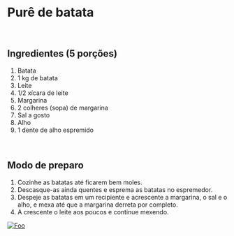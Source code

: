
 &nbsp;
# **Purê de batata**
 
 &nbsp;
## Ingredientes (5 porções)

<ol>
<li> Batata
<li> 1 kg de batata
<li> Leite
<li> 1/2 xícara de leite
<li> Margarina
<li> 2 colheres (sopa) de margarina
<li> Sal a gosto
<li> Alho
<li> 1 dente de alho espremido
</ol>

 &nbsp;
## Modo de preparo

<ol>
<li>Cozinhe as batatas até ficarem bem moles.
<li>Descasque-as ainda quentes e esprema as batatas no espremedor.
<li>Despeje as batatas em um recipiente e acrescente a margarina, o sal e o alho, e mexa até que a margarina derreta por completo.
<li>A crescente o leite aos poucos e continue mexendo.
</ol>

<a href="https://img.cybercook.com.br/imagens/receitas/518/como-fazer-pure-de-batata-1.jpg" rel="imagem ilustrativa purê de batata">![Foo](https://img.cybercook.com.br/imagens/receitas/518/como-fazer-pure-de-batata-1.jpg)</a>
